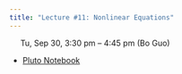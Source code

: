 ```yaml
---
title: "Lecture #11: Nonlinear Equations"
---
```


&nbsp;&nbsp;&nbsp;&nbsp;&nbsp;Tu, Sep 30, 3:30 pm – 4:45 pm (Bo Guo)

- [Pluto Notebook](../pluto_notebooks/Lec11_nonlinear_equations.jl)
